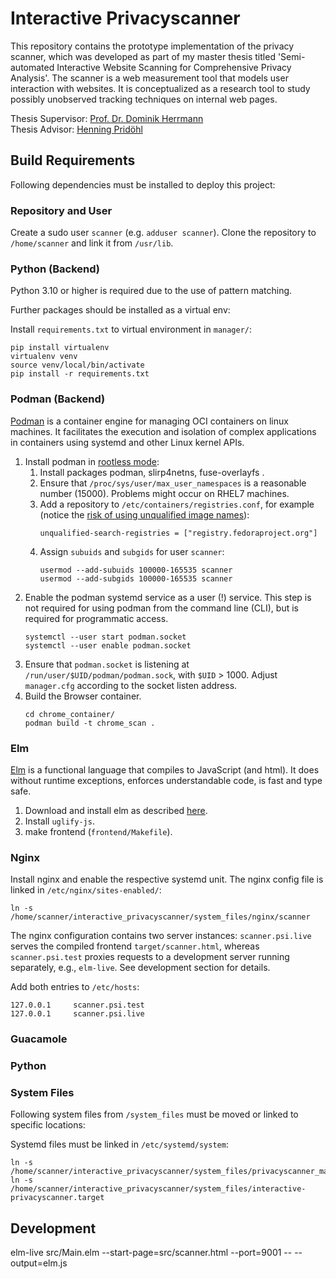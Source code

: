# Interactive Privacyscanner

This repository contains the prototype implementation of the privacy scanner, which was developed as part of my master thesis titled 'Semi-automated Interactive Website Scanning for Comprehensive Privacy Analysis'.
The scanner is a web measurement tool that models user interaction with websites.
It is conceptualized as a research tool to study possibly unobserved tracking techniques on internal web pages.

Thesis Supervisor: [Prof. Dr. Dominik Herrmann](https://www.uni-bamberg.de/psi/team/dominik-herrmann/)  
Thesis Advisor: [Henning Pridöhl](https://www.uni-bamberg.de/psi/team/henning-pridoehl/)



## Build Requirements

Following dependencies must be installed to deploy this project:

### Repository and User

Create a sudo user `scanner` (e.g. `adduser scanner`).
Clone the repository to `/home/scanner` and link it from `/usr/lib`.

### Python (Backend)

Python 3.10 or higher is required due to the use of pattern matching.

Further packages should be installed as a virtual env:

Install `requirements.txt` to virtual environment in `manager/`:
```
pip install virtualenv
virtualenv venv
source venv/local/bin/activate
pip install -r requirements.txt
```

### Podman (Backend)

[Podman](https://podman.io/) is a container engine for managing OCI containers on linux machines.
It facilitates the execution and isolation of complex applications in containers using systemd and other Linux kernel APIs.

1. Install podman in [rootless mode](https://github.com/containers/podman/blob/main/docs/tutorials/rootless_tutorial.md):
    1. Install packages podman, slirp4netns, fuse-overlayfs .
    2. Ensure that `/proc/sys/user/max_user_namespaces` is a reasonable number (15000). Problems might occur on RHEL7 machines.
    3. Add a repository to `/etc/containers/registries.conf`, for example (notice the [risk of using unqualified image names](https://github.com/containers/image/blob/main/docs/containers-registries.conf.5.md#note-risk-of-using-unqualified-image-names)):
        ```
        unqualified-search-registries = ["registry.fedoraproject.org"]
        ```
    4. Assign `subuids` and `subgids` for user `scanner`:
        ```
        usermod --add-subuids 100000-165535 scanner
        usermod --add-subgids 100000-165535 scanner
        ```
2. Enable the podman systemd service as a user (!) service. This step is not required for using podman from the command line (CLI), but is required for programmatic access.
    ```
    systemctl --user start podman.socket
    systemctl --user enable podman.socket
    ```
3. Ensure that `podman.socket` is listening at `/run/user/$UID/podman/podman.sock`, with `$UID` > 1000. Adjust `manager.cfg` according to the socket listen address.
4. Build the Browser container.
    ```
    cd chrome_container/
    podman build -t chrome_scan .
    ```

### Elm

[Elm](https://elm-lang.org/) is a functional language that compiles to JavaScript (and html).
It does without runtime exceptions, enforces understandable code, is fast and type safe.

1. Download and install elm as described [here](https://guide.elm-lang.org/install/elm.html).
2. Install `uglify-js`.
3. make frontend (`frontend/Makefile`).

### Nginx

Install nginx and enable the respective systemd unit.
The nginx config file is linked in `/etc/nginx/sites-enabled/`:

```
ln -s /home/scanner/interactive_privacyscanner/system_files/nginx/scanner
```

The nginx configuration contains two server instances:
`scanner.psi.live` serves the compiled frontend `target/scanner.html`, whereas `scanner.psi.test` proxies requests to a development server running separately, e.g., `elm-live`.
See development section for details.

Add both entries to `/etc/hosts`:

```
127.0.0.1     scanner.psi.test
127.0.0.1     scanner.psi.live
```

### Guacamole

### Python

### System Files

Following system files from `/system_files` must be moved or linked to specific locations:

Systemd files must be linked in `/etc/systemd/system`:

```
ln -s /home/scanner/interactive_privacyscanner/system_files/privacyscanner_manager.service
ln -s /home/scanner/interactive_privacyscanner/system_files/interactive-privacyscanner.target
```


## Development

elm-live src/Main.elm --start-page=src/scanner.html --port=9001 -- --output=elm.js
